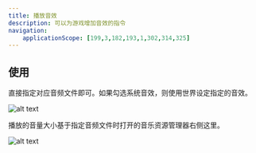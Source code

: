 ```yaml
---
title: 播放音效
description: 可以为游戏增加音效的指令
navigation:
    applicationScope: [199,3,182,193,1,302,314,325]
---
```


## 使用

直接指定对应音频文件即可。如果勾选系统音效，则使用世界设定指定的音效。

![alt text](https://assbak.gcw.wiki/gcw/image/zh_hans/commands/audio/playse/image.png)

播放的音量大小基于指定音频文件时打开的音乐资源管理器右侧这里。

![alt text](https://assbak.gcw.wiki/gcw/image/zh_hans/commands/audio/playse/image-1.png)
